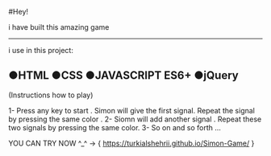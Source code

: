 #Hey!


i have built this amazing game

--------------
i use in this project:

●HTML
●CSS
●JAVASCRIPT ES6+
●jQuery
---------------------
(Instructions how to play)

1- Press any key to start . Simon will give the first signal. Repeat the signal by pressing the same color .
2- Siomn will add another signal . Repeat these two signals by pressing the same color.
3- So on and so forth ...









YOU CAN TRY NOW ^_^ -> { https://turkialshehrii.github.io/Simon-Game/ }
